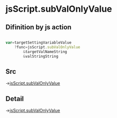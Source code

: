 # jsScript.subValOnlyValue

## Difinition by js action

```js.js

var=targetSettingVariableValue
	?func=jsScript.subValOnlyValue
		&targetValNameString
		&valStringString
```

## Src

->[jsScript.subValOnlyValue](https://github.com/puutaro/CommandClick/blob/master/app/src/main/java/com/puutaro/commandclick/fragment_lib/terminal_fragment/js_interface/edit/JsScript.kt#L115)

## Detail

->[jsScript.subValOnlyValue](https://github.com/puutaro/CommandClick/blob/master/md/developer/js_interface/details/edit/JsScript/subValOnlyValue.md)
